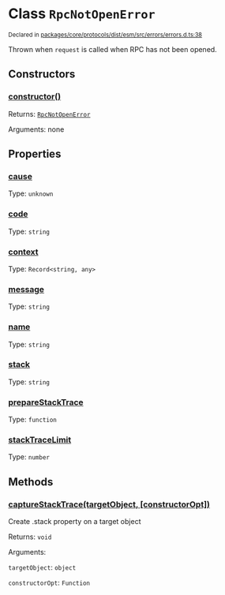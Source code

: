 # Class `RpcNotOpenError`
<sub>Declared in [packages/core/protocols/dist/esm/src/errors/errors.d.ts:38]()</sub>


Thrown when  `request`  is called when RPC has not been opened.

## Constructors
### [constructor()]()




Returns: <code>[RpcNotOpenError](/api/@dxos/client/classes/RpcNotOpenError)</code>

Arguments: none





## Properties
### [cause]()
Type: <code>unknown</code>



### [code]()
Type: <code>string</code>



### [context]()
Type: <code>Record&lt;string, any&gt;</code>



### [message]()
Type: <code>string</code>



### [name]()
Type: <code>string</code>



### [stack]()
Type: <code>string</code>



### [prepareStackTrace]()
Type: <code>function</code>



### [stackTraceLimit]()
Type: <code>number</code>




## Methods
### [captureStackTrace(targetObject, \[constructorOpt\])]()


Create .stack property on a target object

Returns: <code>void</code>

Arguments: 

`targetObject`: <code>object</code>

`constructorOpt`: <code>Function</code>


